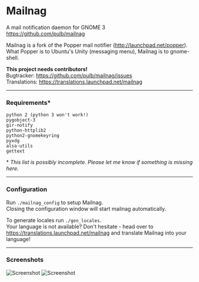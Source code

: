 # Mailnag
A mail notification daemon for GNOME 3  
https://github.com/pulb/mailnag

Mailnag is a fork of the Popper mail notifier (http://launchpad.net/popper).    
What Popper is to Ubuntu's Unity (messaging menu), Mailnag is to gnome-shell.

__This project needs contributors!__  
Bugtracker: https://github.com/pulb/mailnag/issues  
Translations: https://translations.launchpad.net/mailnag
***

### Requirements*  
    python 2 (python 3 won't work!)
    pygobject-3
    gir-notify
    python-httplib2
    python2-gnomekeyring
    pyxdg
    alsa-utils
    gettext

\* _This list is possibly incomplete. Please let me know if something is missing here._
***

### Configuration

Run `./mailnag_config` to setup Mailnag.    
Closing the configuration window will start mailnag automatically.

To generate locales run `./gen_locales`.    
Your language is not available? Don't hesitate - head over to https://translations.launchpad.net/mailnag and translate Mailnag into your language!
***

### Screenshots

![Screenshot](http://www.shockshit.net/mailnag/screenshots/notification.png "Mail notification")
![Screenshot](http://www.shockshit.net/mailnag/screenshots/config.png "Configuration window")
